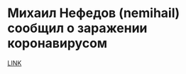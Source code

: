 # Михаил Нефедов (nemihail) сообщил о заражении коронавирусом



[LINK](https://varlamov.ru/3846325.html)